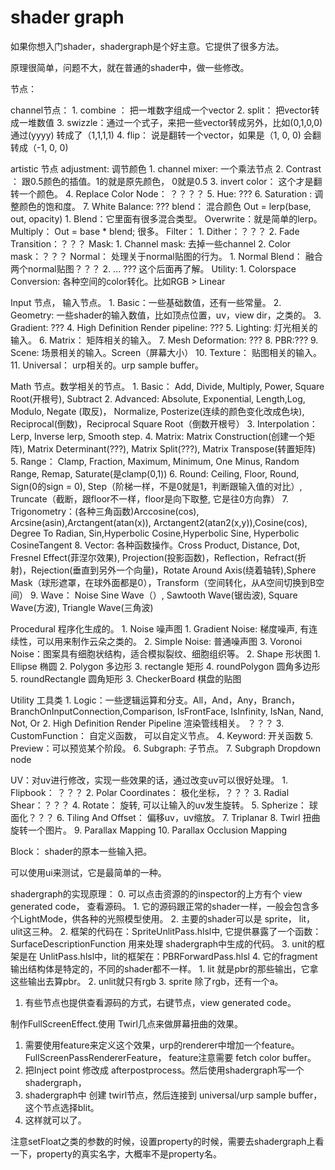 # shader graph

如果你想入门shader，shadergraph是个好主意。它提供了很多方法。

原理很简单，问题不大，就在普通的shader中，做一些修改。

节点：

channel节点：
    1. combine ： 把一堆数字组成一个vector
    2. split： 把vector转成一堆数值
    3. swizzle：通过一个式子，来把一些vector转成另外，比如(0,1,0,0) 通过(yyyy) 转成了（1,1,1,1)
    4. flip： 说是翻转一个vector，如果是（1, 0, 0) 会翻转成（-1, 0, 0)

artistic 节点
    adjustment: 调节颜色
        1. channel mixer: 一个乘法节点
        2. Contrast ： 跟0.5颜色的插值。1的就是原先颜色， 0就是0.5
        3. invert color： 这个才是翻转一个颜色。
        4. Replace Color Node： ？？？？
        5. Hue: ???
        6. Saturation : 调整颜色的饱和度。
        7. White Balance: ???
    blend： 混合颜色 Out = lerp(base, out, opacity)
        1. Blend：它里面有很多混合类型。
            Overwrite：就是简单的lerp。
            Multiply： Out = base * blend;
            很多。
    Filter：
        1. Dither：？？？
        2. Fade Transition：？？？
    Mask:
        1. Channel mask: 去掉一些channel
        2. Color mask：？？？
    Normal： 处理关于normal贴图的行为。
        1. Normal Blend： 融合两个normal贴图？？？
        2. ... ??? 这个后面再了解。
    Utility:
        1. Colorspace Conversion: 各种空间的color转化。比如RGB > Linear

Input 节点， 输入节点。
    1. Basic：一些基础数值，还有一些常量。
    2. Geometry: 一些shader的输入数值，比如顶点位置，uv，view dir，之类的。
    3. Gradient: ???
    4. High Definition Render pipeline: ???
    5. Lighting: 灯光相关的输入。
    6. Matrix： 矩阵相关的输入。
    7. Mesh Deformation:  ???
    8. PBR:???
    9. Scene: 场景相关的输入。Screen（屏幕大小）
    10. Texture： 贴图相关的输入。
    11. Universal： urp相关的。urp sample buffer。

Math 节点。数学相关的节点。
    1. Basic： Add, Divide, Multiply, Power, Square Root(开根号), Subtract
    2. Advanced: Absolute, Exponential, Length,Log, Modulo, Negate (取反)， Normalize, Posterize(连续的颜色变化改成色块), Reciprocal(倒数)，Reciprocal Square Root（倒数开根号）
    3. Interpolation：Lerp, Inverse lerp, Smooth step.
    4. Matrix: Matrix Construction(创建一个矩阵), Matrix Determinant(???), Matrix Split(???), Matrix Transpose(转置矩阵)
    5. Range： Clamp, Fraction, Maximum, Minimum, One Minus, Random Range, Remap, Saturate(是clamp(0,1))
    6. Round: Ceiling, Floor, Round, Sign(0的sign = 0), Step（阶梯一样，不是0就是1，判断跟输入值的对比）, Truncate（截断，跟floor不一样，floor是向下取整, 它是往0方向靠）
    7. Trigonometry：(各种三角函数)Arccosine(cos), Arcsine(asin),Arctangent(atan(x)), Arctangent2(atan2(x,y)),Cosine(cos), Degree To Radian, Sin,Hyperbolic Cosine,Hyperbolic Sine, Hyperbolic CosineTangent
    8. Vector: 各种函数操作。Cross Product, Distance,  Dot, Fresnel Effect(菲涅尔效果), Projection(投影函数)，Reflection，Refract(折射)，Rejection(垂直到另外一个向量)，Rotate Around Axis(绕着轴转),Sphere Mask（球形遮罩，在球外面都是0），Transform（空间转化，从A空间切换到B空间）
    9. Wave： Noise Sine Wave（）, Sawtooth Wave(锯齿波), Square Wave(方波), Triangle Wave(三角波)

Procedural 程序化生成的。
    1. Noise 噪声图
        1. Gradient Noise:  梯度噪声, 有连续性，可以用来制作云朵之类的。
        2. Simple Noise: 普通噪声图
        3. Voronoi Noise：图案具有细胞状结构，适合模拟裂纹、细胞组织等。
    2. Shape 形状图
        1. Ellipse 椭圆
        2. Polygon 多边形
        3. rectangle 矩形
        4. roundPolygon 圆角多边形
        5. roundRectangle 圆角矩形
    3. CheckerBoard 棋盘的贴图

Utility 工具类
    1. Logic：一些逻辑运算和分支。All，And，Any，Branch，BranchOnInputConnection,Comparison, IsFrontFace, IsInfinity, IsNan, Nand, Not, Or
    2. High Definition Render Pipeline 渲染管线相关。 ？？？
    3. CustomFunction： 自定义函数， 可以自定义节点。
    4. Keyword: 开关函数
    5. Preview：可以预览某个阶段。
    6. Subgraph: 子节点。
    7. Subgraph Dropdown node

UV：对uv进行修改，实现一些效果的话，通过改变uv可以很好处理。
    1. Flipbook： ？？？ 
    2. Polar Coordinates： 极化坐标，？？？
    3. Radial Shear：？？？
    4. Rotate： 旋转, 可以让输入的uv发生旋转。
    5. Spherize： 球面化？？？
    6. Tiling And Offset： 偏移uv，uv缩放。
    7. Triplanar 
    8. Twirl 扭曲旋转一个图片。
    9. Parallax Mapping
    10. Parallax Occlusion Mapping

Block： shader的原本一些输入把。

可以使用ui来测试，它是最简单的一种。

shadergraph的实现原理： 
0. 可以点击资源的的inspector的上方有个 view generated code， 查看源码。
    1. 它的源码跟正常的shader一样，一般会包含多个LightMode，供各种的光照模型使用。
    2. 主要的shader可以是 sprite， lit， ulit这三种。
    2. 框架的代码在：SpriteUnlitPass.hlsl中, 它提供暴露了一个函数： SurfaceDescriptionFunction 用来处理 shadergraph中生成的代码。
    3. unit的框架是在 UnlitPass.hlsl中，lit的框架在：PBRForwardPass.hlsl
    4. 它的fragment输出结构体是特定的，不同的shader都不一样。
        1. lit 就是pbr的那些输出，它拿这些输出去算pbr。
        2. unlit就只有rgb
        3. sprite 除了rgb，还有一个a。
    
1. 有些节点也提供查看源码的方式，右键节点，view generated code。

制作FullScreenEffect.使用 Twirl几点来做屏幕扭曲的效果。
1. 需要使用feature来定义这个效果，urp的renderer中增加一个feature。 FullScreenPassRendererFeature， feature注意需要 fetch color buffer。
2. 把Inject point 修改成 afterpostprocess。然后使用shadergraph写一个shadergraph，
3. shadergraph中 创建 twirl节点，然后连接到 universal/urp sample buffer，这个节点选择blit。
4. 这样就可以了。

注意setFloat之类的参数的时候，设置property的时候，需要去shadergraph上看一下，property的真实名字，大概率不是property名。
